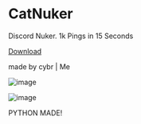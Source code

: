 # CatNuker

Discord Nuker. 1k Pings in 15 Seconds

[Download](https://github.com/cybr000/catnuker/releases/download/V2/catnuker.zip)

 made by cybr | Me
         

![image](https://github.com/user-attachments/assets/8747bbb9-572c-47f6-9f8a-c18ebdc29cfa)

![image](https://github.com/user-attachments/assets/dfd8a024-132e-4ba1-b8af-d267c1d56c86)


PYTHON MADE!

